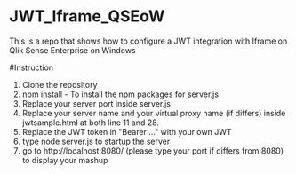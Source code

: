 # JWT_Iframe_QSEoW
This is a repo that shows how to configure a JWT integration with Iframe on Qlik Sense Enterprise on Windows


#Instruction

1) Clone the repository 
2) npm install     -   To install the npm packages for server.js
3) Replace your server port inside server.js
4) Replace your server name and your virtual proxy name (if differs) inside jwtsample.html at both line 11 and 28.
5) Replace the JWT token in "Bearer ..." with your own JWT
6) type node server.js to startup the server
7) go to http://localhost:8080/ (please type your port if differs from 8080) to display your mashup
